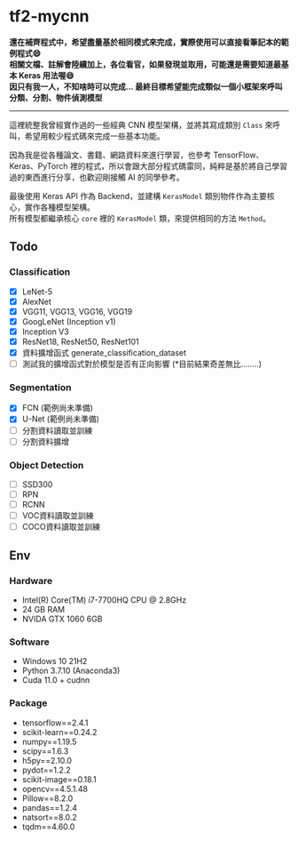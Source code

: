 # tf2-mycnn

**還在補齊程式中，希望盡量基於相同模式來完成，實際使用可以直接看筆記本的範例程式:smile:**  
**相關文檔、註解會陸續加上，各位看官，如果發現並取用，可能還是需要知道最基本 Keras 用法喔:smile:**  
**因只有我一人，不知啥時可以完成... 最終目標希望能完成類似一個小框架來呼叫分類、分割、物件偵測模型**  

---

這裡統整我曾經實作過的一些經典 CNN 模型架構，並將其寫成類別 `Class` 來呼叫，希望用較少程式碼來完成一些基本功能。  

因為我是從各種論文、書籍、網路資料來進行學習，也參考 TensorFlow、Keras、PyTorch 裡的程式，所以會跟大部分程式碼雷同，純粹是基於將自己學習過的東西進行分享，也歡迎剛接觸 AI 的同學參考。

最後使用 Keras API 作為 Backend，並建構 `KerasModel` 類別物件作為主要核心，實作各種模型架構。  
所有模型都繼承核心 `core` 裡的 `KerasModel` 類，來提供相同的方法 `Method`。  

## Todo

### Classification

- [x] LeNet-5
- [x] AlexNet
- [x] VGG11, VGG13, VGG16, VGG19
- [x] GoogLeNet (Inception v1)
- [x] Inception V3
- [x] ResNet18, ResNet50, ResNet101
- [x] 資料擴增函式 generate_classification_dataset
- [ ] 測試我的擴增函式對於模型是否有正向影響 (*目前結果奇差無比........)

### Segmentation

- [x] FCN (範例尚未準備)
- [x] U-Net (範例尚未準備)
- [ ] 分割資料讀取並訓練
- [ ] 分割資料擴增

### Object Detection

- [ ] SSD300
- [ ] RPN
- [ ] RCNN
- [ ] VOC資料讀取並訓練
- [ ] COCO資料讀取並訓練

## Env

### Hardware

- Intel(R) Core(TM) i7-7700HQ CPU @ 2.8GHz
- 24 GB RAM
- NVIDA GTX 1060 6GB

### Software

- Windows 10 21H2
- Python 3.7.10 (Anaconda3)
- Cuda 11.0 + cudnn

### Package

- tensorflow==2.4.1
- scikit-learn==0.24.2
- numpy==1.19.5
- scipy==1.6.3
- h5py==2.10.0
- pydot==1.2.2
- scikit-image==0.18.1
- opencv==4.5.1.48
- Pillow==8.2.0
- pandas==1.2.4
- natsort==8.0.2
- tqdm==4.60.0
